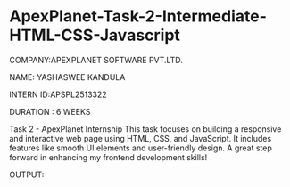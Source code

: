 # ApexPlanet-Task-2-Intermediate-HTML-CSS-Javascript

COMPANY:APEXPLANET SOFTWARE PVT.LTD.

NAME: YASHASWEE KANDULA

INTERN ID:APSPL2513322

DURATION : 6 WEEKS

Task 2 - ApexPlanet Internship
This task focuses on building a responsive and interactive web page using HTML, CSS, and JavaScript.
It includes features like smooth UI elements and user-friendly design.
A great step forward in enhancing my frontend development skills!

OUTPUT:

